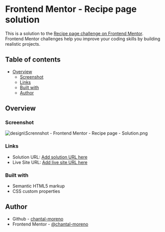 # Frontend Mentor - Recipe page solution

This is a solution to the [Recipe page challenge on Frontend Mentor](https://www.frontendmentor.io/challenges/recipe-page-KiTsR8QQKm). Frontend Mentor challenges help you improve your coding skills by building realistic projects.

## Table of contents

- [Overview](#overview)
  - [Screenshot](#screenshot)
  - [Links](#links)
  - [Built with](#built-with)
  - [Author](#author)

## Overview

### Screenshot

![design\Scrennshot - Frontend Mentor - Recipe page - Solution.png](./screenshot.jpg)

### Links

- Solution URL: [Add solution URL here](https://your-solution-url.com)
- Live Site URL: [Add live site URL here](https://your-live-site-url.com)

### Built with

- Semantic HTML5 markup
- CSS custom properties

## Author

- Github - [chantal-moreno](https://github.com/chantal-moreno)
- Frontend Mentor - [@chantal-moreno](https://www.frontendmentor.io/profile/chantal-moreno)
